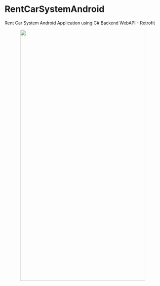 # RentCarSystemAndroid
 Rent Car System Android Application using C# Backend WebAPI - Retrofit


<p align="center">
   <img width="405" height="810" src="https://user-images.githubusercontent.com/34456517/115496520-810cc000-a272-11eb-93e3-3eabc2f46b02.png">
</p>
